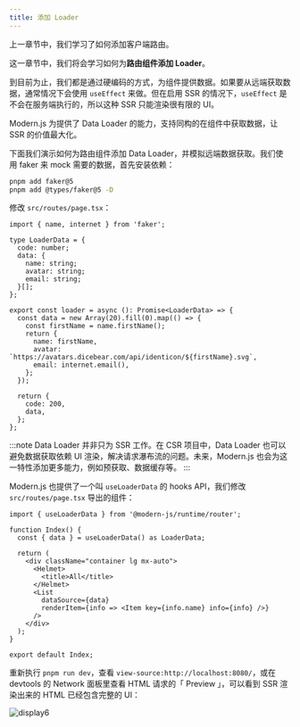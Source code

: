 ```yaml
---
title: 添加 Loader
---
```


上一章节中，我们学习了如何添加客户端路由。

这一章节中，我们将会学习如何为**路由组件添加 Loader**。

到目前为止，我们都是通过硬编码的方式，为组件提供数据。如果要从远端获取数据，通常情况下会使用 `useEffect` 来做。但在启用 SSR 的情况下，`useEffect` 是不会在服务端执行的，所以这种 SSR 只能渲染很有限的 UI。

Modern.js 为提供了 Data Loader 的能力，支持同构的在组件中获取数据，让 SSR 的价值最大化。

下面我们演示如何为路由组件添加 Data Loader，并模拟远端数据获取。我们使用 faker 来 mock 需要的数据，首先安装依赖：

```bash
pnpm add faker@5
pnpm add @types/faker@5 -D
```

修改 `src/routes/page.tsx`：

```tsx
import { name, internet } from 'faker';

type LoaderData = {
  code: number;
  data: {
    name: string;
    avatar: string;
    email: string;
  }[];
};

export const loader = async (): Promise<LoaderData> => {
  const data = new Array(20).fill(0).map(() => {
    const firstName = name.firstName();
    return {
      name: firstName,
      avatar: `https://avatars.dicebear.com/api/identicon/${firstName}.svg`,
      email: internet.email(),
    };
  });

  return {
    code: 200,
    data,
  };
};
```

:::note
Data Loader 并非只为 SSR 工作。在 CSR 项目中，Data Loader 也可以避免数据获取依赖 UI 渲染，解决请求瀑布流的问题。未来，Modern.js 也会为这一特性添加更多能力，例如预获取、数据缓存等。
:::

Modern.js 也提供了一个叫 `useLoaderData` 的 hooks API，我们修改 `src/routes/page.tsx` 导出的组件：

```tsx {1,4,13}
import { useLoaderData } from '@modern-js/runtime/router';

function Index() {
  const { data } = useLoaderData() as LoaderData;

  return (
    <div className="container lg mx-auto">
      <Helmet>
        <title>All</title>
      </Helmet>
      <List
        dataSource={data}
        renderItem={info => <Item key={info.name} info={info} />}
      />
    </div>
  );
}

export default Index;
```

<!-- Todo 重新截图，SSR 内容 -->

重新执行 `pnpm run dev`，查看 `view-source:http://localhost:8080/`，或在 devtools 的 Network 面板里查看 HTML 请求的「 Preview 」，可以看到 SSR 渲染出来的 HTML 已经包含完整的 UI：

![display6](https://lf3-static.bytednsdoc.com/obj/eden-cn/aphqeh7uhohpquloj/modern-js/docs/11/display6.png)
